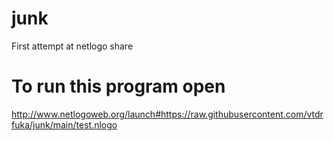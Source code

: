 # junk
First attempt at netlogo share
# To run this program open
http://www.netlogoweb.org/launch#https://raw.githubusercontent.com/vtdrfuka/junk/main/test.nlogo
